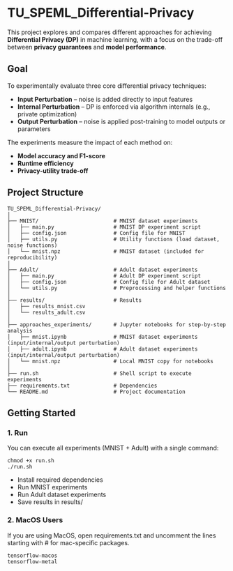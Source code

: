 # TU_SPEML_Differential-Privacy

This project explores and compares different approaches for achieving **Differential Privacy (DP)** in machine learning, with a focus on the trade-off between **privacy guarantees** and **model performance**.

## Goal

To experimentally evaluate three core differential privacy techniques:

* **Input Perturbation** – noise is added directly to input features
* **Internal Perturbation** – DP is enforced via algorithm internals (e.g., private optimization)
* **Output Perturbation** – noise is applied post-training to model outputs or parameters

The experiments measure the impact of each method on:

* **Model accuracy and F1-score**
* **Runtime efficiency**
* **Privacy-utility trade-off**

## Project Structure
```
TU_SPEML_Differential-Privacy/
│
├── MNIST/                        # MNIST dataset experiments
│   ├── main.py                   # MNIST DP experiment script
│   ├── config.json               # Config file for MNIST
│   ├── utils.py                  # Utility functions (load dataset, noise functions)
│   └── mnist.npz                 # MNIST dataset (included for reproducibility)
│
├── Adult/                        # Adult dataset experiments
│   ├── main.py                   # Adult DP experiment script
│   ├── config.json               # Config file for Adult dataset
│   └── utils.py                  # Preprocessing and helper functions
│
├── results/                      # Results
│   ├── results_mnist.csv
│   └── results_adult.csv
│
├── approaches_experiments/       # Jupyter notebooks for step-by-step analysis
│   ├── mnist.ipynb               # MNIST dataset experiments (input/internal/output perturbation)
│   ├── adult.ipynb               # Adult dataset experiments (input/internal/output perturbation)
│   └── mnist.npz                 # Local MNIST copy for notebooks
│
├── run.sh                        # Shell script to execute experiments
├── requirements.txt              # Dependencies
└── README.md                     # Project documentation
```

## Getting Started

### 1. Run  
You can execute all experiments (MNIST + Adult) with a single command:
```
chmod +x run.sh
./run.sh
```
- Install required dependencies  
- Run MNIST experiments  
- Run Adult dataset experiments  
- Save results in results/

### 2. MacOS Users  
If you are using MacOS, open requirements.txt and uncomment the lines starting with # for mac-specific packages.
```
tensorflow-macos
tensorflow-metal
```
